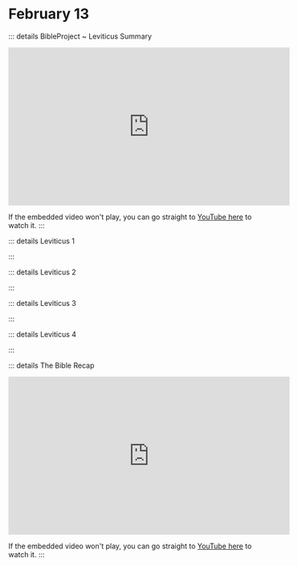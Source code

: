# February 13

::: details BibleProject ~ Leviticus Summary
<iframe width="560" height="315" src="https://www.youtube.com/embed/IJ-FekWUZzE?si=1VZBpuMx4r_e7m1e" title="YouTube video player" frameborder="0" allow="accelerometer; autoplay; clipboard-write; encrypted-media; gyroscope; picture-in-picture; web-share" referrerpolicy="strict-origin-when-cross-origin" allowfullscreen></iframe>

If the embedded video won't play, you can go straight to [YouTube here](https://youtu.be/IJ-FekWUZzE?si=1VZBpuMx4r_e7m1e) to watch it.
:::

::: details Leviticus 1
<!--@include: @/bible/translations/bsb/03_lev/001.md-->
:::

::: details Leviticus 2
<!--@include: @/bible/translations/bsb/03_lev/002.md-->
:::

::: details Leviticus 3
<!--@include: @/bible/translations/bsb/03_lev/003.md-->
:::

::: details Leviticus 4
<!--@include: @/bible/translations/bsb/03_lev/004.md-->
:::

::: details The Bible Recap
<iframe width="560" height="315" src="https://www.youtube.com/embed/m0gpthW4ov8?si=U7FCQg--Wc3y6RlU" title="YouTube video player" frameborder="0" allow="accelerometer; autoplay; clipboard-write; encrypted-media; gyroscope; picture-in-picture; web-share" referrerpolicy="strict-origin-when-cross-origin" allowfullscreen></iframe>

If the embedded video won't play, you can go straight to [YouTube here](https://youtu.be/m0gpthW4ov8?si=U7FCQg--Wc3y6RlU) to watch it.
:::